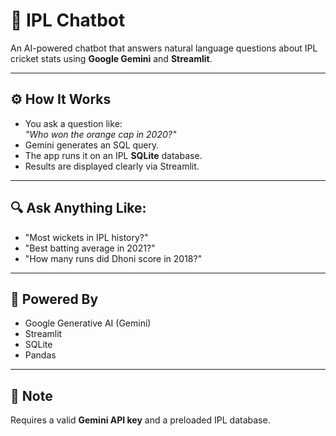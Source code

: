 # 🏏 IPL Chatbot

An AI-powered chatbot that answers natural language questions about IPL cricket stats using **Google Gemini** and **Streamlit**.

---

## ⚙️ How It Works

- You ask a question like:  
  *"Who won the orange cap in 2020?"*
- Gemini generates an SQL query.
- The app runs it on an IPL **SQLite** database.
- Results are displayed clearly via Streamlit.

---

## 🔍 Ask Anything Like:

- "Most wickets in IPL history?"
- "Best batting average in 2021?"
- "How many runs did Dhoni score in 2018?"

---

## 🧠 Powered By

- Google Generative AI (Gemini)
- Streamlit
- SQLite
- Pandas

---

## 📌 Note

Requires a valid **Gemini API key** and a preloaded IPL database.
